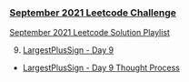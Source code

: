### [September 2021 Leetcode Challenge](https://leetcode.com/explore/featured/card/september-leetcoding-challenge-2021/)

[September 2021 Leetcode Solution Playlist](https://www.youtube.com/playlist?list=PLTRQzykHuOEATgkhZDmq44QRMo7EXCzBP)


9. [LargestPlusSign - Day 9](https://github.com/wupangyen/Code-Buff/blob/main/September-2021/LargestPlusSign.java)
* [LargestPlusSign - Day 9 Thought Process](https://1drv.ms/u/s!Ak9rLfifYWsmpQB3XGlHd4SBQ8oL)
